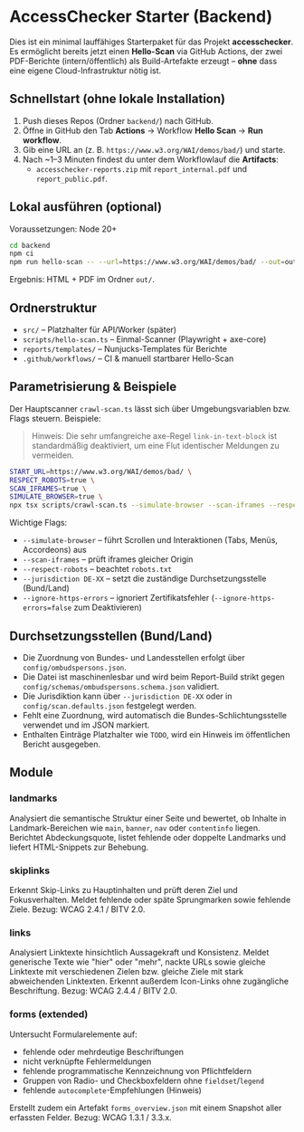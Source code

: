 # AccessChecker Starter (Backend)

Dies ist ein minimal lauffähiges Starterpaket für das Projekt **accesschecker**.
Es ermöglicht bereits jetzt einen **Hello-Scan** via GitHub Actions, der zwei
PDF-Berichte (intern/öffentlich) als Build-Artefakte erzeugt – **ohne** dass eine
eigene Cloud-Infrastruktur nötig ist.

## Schnellstart (ohne lokale Installation)

1. Push dieses Repos (Ordner `backend/`) nach GitHub.
2. Öffne in GitHub den Tab **Actions** → Workflow **Hello Scan** → **Run workflow**.
3. Gib eine URL an (z. B. `https://www.w3.org/WAI/demos/bad/`) und starte.
4. Nach ~1–3 Minuten findest du unter dem Workflowlauf die **Artifacts**:
   - `accesschecker-reports.zip` mit `report_internal.pdf` und `report_public.pdf`.

## Lokal ausführen (optional)

Voraussetzungen: Node 20+

```bash
cd backend
npm ci
npm run hello-scan -- --url=https://www.w3.org/WAI/demos/bad/ --out=out
```

Ergebnis: HTML + PDF im Ordner `out/`.

## Ordnerstruktur
- `src/` – Platzhalter für API/Worker (später)
- `scripts/hello-scan.ts` – Einmal-Scanner (Playwright + axe-core)
- `reports/templates/` – Nunjucks-Templates für Berichte
- `.github/workflows/` – CI & manuell startbarer Hello-Scan

## Parametrisierung & Beispiele

Der Hauptscanner `crawl-scan.ts` lässt sich über Umgebungsvariablen bzw. Flags steuern. Beispiele:

> Hinweis: Die sehr umfangreiche axe-Regel `link-in-text-block` ist standardmäßig deaktiviert, um eine Flut identischer Meldungen zu vermeiden.

```bash
START_URL=https://www.w3.org/WAI/demos/bad/ \
RESPECT_ROBOTS=true \
SCAN_IFRAMES=true \
SIMULATE_BROWSER=true \
npx tsx scripts/crawl-scan.ts --simulate-browser --scan-iframes --respect-robots
```

Wichtige Flags:

- `--simulate-browser` – führt Scrollen und Interaktionen (Tabs, Menüs, Accordeons) aus
- `--scan-iframes` – prüft iframes gleicher Origin
- `--respect-robots` – beachtet `robots.txt`
- `--jurisdiction DE-XX` – setzt die zuständige Durchsetzungsstelle (Bund/Land)
- `--ignore-https-errors` – ignoriert Zertifikatsfehler (`--ignore-https-errors=false` zum Deaktivieren)

## Durchsetzungsstellen (Bund/Land)

- Die Zuordnung von Bundes- und Landesstellen erfolgt über `config/ombudspersons.json`.
- Die Datei ist maschinenlesbar und wird beim Report-Build strikt gegen `config/schemas/ombudspersons.schema.json` validiert.
- Die Jurisdiktion kann über `--jurisdiction DE-XX` oder in `config/scan.defaults.json` festgelegt werden.
- Fehlt eine Zuordnung, wird automatisch die Bundes-Schlichtungsstelle verwendet und im JSON markiert.
- Enthalten Einträge Platzhalter wie `TODO`, wird ein Hinweis im öffentlichen Bericht ausgegeben.

## Module

### landmarks

Analysiert die semantische Struktur einer Seite und bewertet, ob Inhalte in
Landmark-Bereichen wie `main`, `banner`, `nav` oder `contentinfo` liegen.
Berichtet Abdeckungsquote, listet fehlende oder doppelte Landmarks und liefert
HTML-Snippets zur Behebung.

### skiplinks

Erkennt Skip-Links zu Hauptinhalten und prüft deren Ziel und Fokusverhalten. Meldet fehlende oder späte Sprungmarken sowie fehlende Ziele. Bezug: WCAG 2.4.1 / BITV 2.0.

### links

Analysiert Linktexte hinsichtlich Aussagekraft und Konsistenz. Meldet generische
Texte wie "hier" oder "mehr", nackte URLs sowie gleiche Linktexte mit
verschiedenen Zielen bzw. gleiche Ziele mit stark abweichenden Linktexten.
Erkennt außerdem Icon-Links ohne zugängliche Beschriftung. Bezug: WCAG 2.4.4 / BITV 2.0.

### forms (extended)

Untersucht Formularelemente auf:

- fehlende oder mehrdeutige Beschriftungen
- nicht verknüpfte Fehlermeldungen
- fehlende programmatische Kennzeichnung von Pflichtfeldern
- Gruppen von Radio- und Checkboxfeldern ohne `fieldset`/`legend`
- fehlende `autocomplete`-Empfehlungen (Hinweis)

Erstellt zudem ein Artefakt `forms_overview.json` mit einem Snapshot aller
erfassten Felder. Bezug: WCAG 1.3.1 / 3.3.x.
